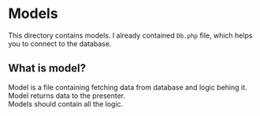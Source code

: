 # Models

This directory contains models. I already contained ```Db.php``` file, which helps you to connect to the database.

## What is model?

Model is a file containing fetching data from database and logic behing it. Model returns data to the presenter.  
Models should contain all the logic.